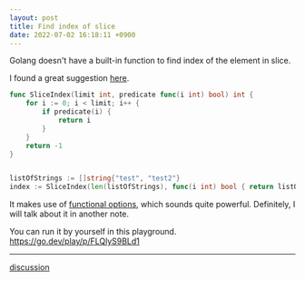 ```yaml
---
layout: post
title: Find index of slice
date: 2022-07-02 16:18:11 +0900
---
```


Golang doesn't have a built-in function to find index of the element in slice.

I found a great suggestion [here](https://stackoverflow.com/a/18203895).


```go
func SliceIndex(limit int, predicate func(i int) bool) int {
    for i := 0; i < limit; i++ {
        if predicate(i) {
            return i
        }
    }
    return -1
}


listOfStrings := []string{"test", "test2"}
index := SliceIndex(len(listOfStrings), func(i int) bool { return listOfStrings[i] == "test"}) // => 0
```

It makes use of [functional options](https://dave.cheney.net/2014/10/17/functional-options-for-friendly-apis), which sounds quite powerful. Definitely, I will talk about it in another note.

You can run it by yourself in this playground.
<https://go.dev/play/p/FLQlyS9BLd1>

---
[discussion](https://github.com/junkpiano/til/issues/3)
